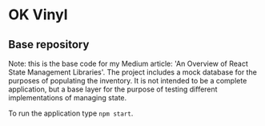 # OK Vinyl
## Base repository

Note: this is the base code for my Medium article: 'An Overview of React State Management Libraries'. The project includes a mock database for the purposes of populating the inventory. It is not intended to be a complete application, but a base layer for the purpose of testing different implementations of managing state.

To run the application type `npm start`.